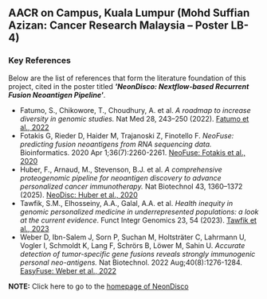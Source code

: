 ## AACR on Campus, Kuala Lumpur (Mohd Suffian Azizan: Cancer Research Malaysia – Poster LB-4)

### Key References

Below are the list of references that form the literature foundation of this project, cited in the poster titled ***'NeonDisco: Nextflow-based Recurrent Fusion Neoantigen Pipeline'***.

* Fatumo, S., Chikowore, T., Choudhury, A. et al. *A roadmap to increase diversity in genomic studies.* Nat Med 28, 243–250 (2022). [Fatumo et al., 2022](https://doi.org/10.1038/s41591-021-01672-4)
* Fotakis G, Rieder D, Haider M, Trajanoski Z, Finotello F. *NeoFuse: predicting fusion neoantigens from RNA sequencing data.* Bioinformatics. 2020 Apr 1;36(7):2260-2261. [NeoFuse: Fotakis et al., 2020](https://10.1093/bioinformatics/btz879)
* Huber, F., Arnaud, M., Stevenson, B.J. et al. *A comprehensive proteogenomic pipeline for neoantigen discovery to advance personalized cancer immunotherapy.* Nat Biotechnol 43, 1360–1372 (2025). [NeoDisc: Huber et al., 2020](https://doi.org/10.1038/s41587-024-02420-y)
* Tawfik, S.M., Elhosseiny, A.A., Galal, A.A. et al. *Health inequity in genomic personalized medicine in underrepresented populations: a look at the current evidence*. Funct Integr Genomics 23, 54 (2023). [Tawfik et al., 2023](https://doi.org/10.1007/s10142-023-00979-4)
* Weber D, Ibn-Salem J, Sorn P, Suchan M, Holtsträter C, Lahrmann U, Vogler I, Schmoldt K, Lang F, Schrörs B, Löwer M, Sahin U. *Accurate detection of tumor-specific gene fusions reveals strongly immunogenic personal neo-antigens.* Nat Biotechnol. 2022 Aug;40(8):1276-1284. [EasyFuse: Weber et al., 2022](https://10.1038/s41587-022-01247-9)


**NOTE:** Click here to go to the [homepage of NeonDisco](https://github.com/cancer-research-malaysia/NeonDisco)
